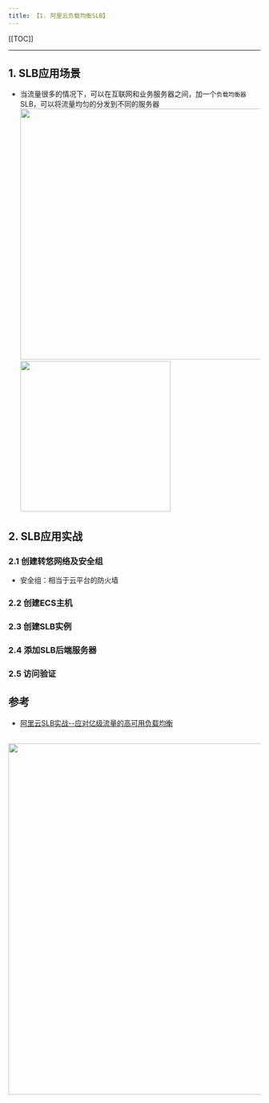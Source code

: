 ```yaml
---
title: 【1. 阿里云负载均衡SLB】
---
```




[[TOC]]


-------------------------------------------------------------



## 1. SLB应用场景
- 当流量很多的情况下，可以在互联网和业务服务器之间，加一个`负载均衡器`SLB，可以将流量均匀的分发到不同的服务器
<br/><img src="http://funky_hs.gitee.io/imgcloud/funkyblog/slb/1.png" width="500"/>
<br/><img src="http://funky_hs.gitee.io/imgcloud/funkyblog/slb/2.png" width="300"/>


## 2. SLB应用实战

### 2.1 创建转悠网络及安全组
- 安全组：相当于云平台的防火墙

### 2.2 创建ECS主机
### 2.3 创建SLB实例
### 2.4 添加SLB后端服务器
### 2.5 访问验证




## 参考
- [阿里云SLB实战--应对亿级流量的高可用负载均衡](https://www.bilibili.com/video/BV134411c7mA)

<br/><img src="http://funky_hs.gitee.io/imgcloud/funkyblog/slb/1.png" width="700"/>





